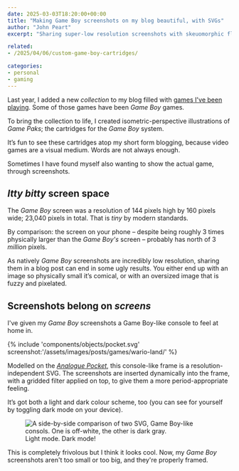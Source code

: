 ```yaml
---
date: 2025-03-03T18:20:00+00:00
title: "Making Game Boy screenshots on my blog beautiful, with SVGs"
author: "John Peart"
excerpt: "Sharing super-low resolution screenshots with skeuomorphic flare."

related:
- /2025/04/06/custom-game-boy-cartridges/

categories:
- personal
- gaming
---
```


Last year, I added a new *collection* to my blog filled with [games I've been playing](/games). Some of those games have been *Game Boy* games.

To bring the collection to life, I created isometric-perspective illustrations of *Game Paks*; the cartridges for the *Game Boy* system.

It’s fun to see these cartridges atop my short form blogging, because video games are a visual medium. Words are not always enough. 

Sometimes I have found myself also wanting to show the actual game, through screenshots.

## *Itty bitty* screen space

The *Game Boy* screen was a resolution of 144 pixels high by 160 pixels wide; 23,040 pixels in total. That is *tiny* by modern standards. 

By comparison: the screen on your phone – despite being roughly 3 times physically larger than the *Game Boy's* screen – probably has north of 3 *million* pixels. 

As natively *Game Boy* screenshots are incredibly low resolution, sharing them in a blog post can end in some ugly results. You either end up with an image so physically small it’s comical, or with an oversized image that is fuzzy and pixelated.

## Screenshots belong on *screens*


I've given my *Game Boy* screenshots a Game Boy-like console to feel at home in.

{% include 'components/objects/pocket.svg' screenshot:'/assets/images/posts/games/wario-land/' %}

Modelled on the *[Analogue Pocket](//analogue.co/pocket)*, this console-like frame is a resolution-independent SVG. The screenshots are inserted dynamically into the frame, with a gridded filter applied on top, to give them a more period-appropriate feeling. 

It’s got both a light and dark colour scheme, too (you can see for yourself by toggling dark mode on your device).

<figure>
    <img src="/assets/images/posts/2025-03-03-light-mode-dark-mode.png" alt="A side-by-side comparison of two SVG, Game Boy-like consols. One is off-white, the other is dark gray.">
    <figcaption>Light mode. Dark mode!</figcaption>
</figure>

This is completely frivolous but I think it looks cool. Now, my *Game Boy* screenshots aren't too small or too big, and they're properly framed. 

  